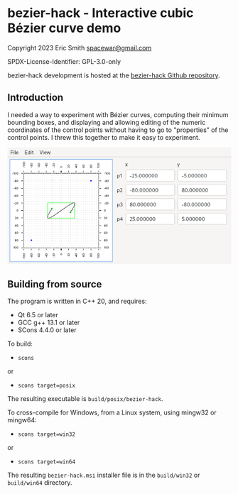 # bezier-hack - Interactive cubic Bézier curve demo

Copyright 2023 Eric Smith <spacewar@gmail.com>

SPDX-License-Identifier: GPL-3.0-only

bezier-hack development is hosted at the
[bezier-hack Github repository](https://github.com/brouhaha/bezier-hack/).

## Introduction

I needed a way to experiment with Bézier curves, computing their minimum
bounding boxes, and displaying and allowing editing of the numeric
coordinates of the control points without having to go to "properties" of
the control points. I threw this together to make it easy to experiment.

![Screenshot of bezier-hack](doc/image/screenshot.png)

## Building from source

The program is written in C++ 20, and requires:

- Qt 6.5 or later
- GCC g++ 13.1 or later
- SCons 4.4.0 or later

To build:

- `scons`

or

- `scons target=posix`

The resulting executable is `build/posix/bezier-hack`.

To cross-compile for Windows, from a Linux system, using mingw32 or mingw64:

- `scons target=win32`

or

- `scons target=win64`

The resulting `bezier-hack.msi` installer file is in the `build/win32` or `build/win64` directory.
